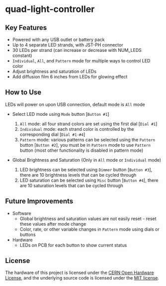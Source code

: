 # quad-light-controller

## Key Features
* Powered with any USB outlet or battery pack
* Up to 4 separate LED strands, with JST-PH connector
* 30 LEDs per strand (can increase or decrease with NUM_LEDS constant)
* `Individual`, `All`, and `Pattern` mode for multiple ways to control LED color
* Adjust brightness and saturation of LEDs
* Add diffusion film 6 inches from LEDs for glowing effect

## How to Use
LEDs will power on upon USB connection, default mode is `All` mode

- Select LED mode using `Mode` button [`Button #1`]
    1. `All` mode: all four strand colors are set using the first dial [`Dial #1`]
    2. `Individual` mode: each strand color is controlled by the corresponding dial [`Dial #1-#4`]
    3. `Pattern` mode: various patterns can be selected using the `Pattern` button [`Button #2`], you must be in `Pattern` mode to use `Pattern` button (most other functionality is disabled in pattern mode)

- Global Brightness and Saturation (Only in `All` mode or `Individual` mode)
    1. LED brightness can be selected using `Dimmer` button [`Button #3`], there are 10 brightness levels that can be cycled through
    2. LED saturation can be selected using `Misc` button [`Button #4`], there are 10 saturation levels that can be cycled through

## Future Improvements
- Software
    - Global brightness and saturation values are not easily reset - reset these values after mode change
    - Color, rate, or other variable changes in `Pattern` mode using dials or buttons
- Hardware
    - LEDs on PCB for each button to show current status

## License

The hardware of this project is licensed under the [CERN Open Hardware License](https://ohwr.org/cern_ohl_s_v2.txt), and the underlying source code is licensed under the [MIT license](LICENSE.md).
